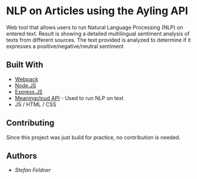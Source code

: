 # NLP on Articles using the Ayling API

Web tool that allows users to run Natural Language Processing (NLP) on entered text. Result is showing a detailed multilingual sentiment analysis of texts from different sources. The text provided is analyzed to determine if it expresses a positive/negative/neutral sentiment

## Built With

* [Webpack](https://webpack.js.org/)
* [Node.JS](https://nodejs.org/en/)
* [Express.JS](https://expressjs.com/)
* [Meaningcloud API](https://www.meaningcloud.com/) - Used to run NLP on text
* JS / HTML / CSS


## Contributing

Since this project was just build for practice, no contribution is needed.

## Authors

* *Stefan Feldner*